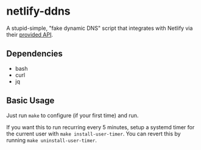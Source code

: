 # netlify-ddns

A stupid-simple, "fake dynamic DNS" script that integrates with Netlify via
their [provided API][netlify-api].

## Dependencies

+ bash
+ curl
+ jq

## Basic Usage

Just run `make` to configure (if your first time) and run.

If you want this to run recurring every 5 minutes, setup a systemd timer for the
current user with `make install-user-timer`. You can revert this by running
`make uninstall-user-timer`.


[netlify-api]: https://open-api.netlify.com
